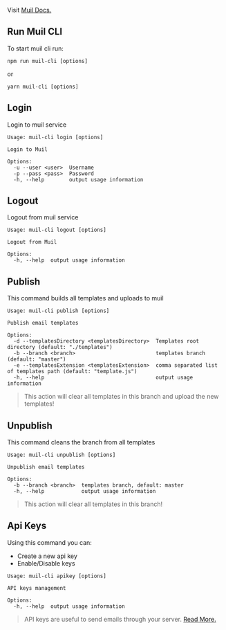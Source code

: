 Visit [Muil Docs.](https://docs.muil.io)

## Run Muil CLI

To start muil cli run:

```
npm run muil-cli [options]
```

or

```
yarn muil-cli [options]
```

## Login

Login to muil service

```
Usage: muil-cli login [options]

Login to Muil

Options:
  -u --user <user>  Username
  -p --pass <pass>  Password
  -h, --help        output usage information
```

## Logout

Logout from muil service

```
Usage: muil-cli logout [options]

Logout from Muil

Options:
  -h, --help  output usage information
```

## Publish

This command builds all templates and uploads to muil

```
Usage: muil-cli publish [options]

Publish email templates

Options:
  -d --templatesDirectory <templatesDirectory>  Templates root directory (default: "./templates")
  -b --branch <branch>                          templates branch (default: "master")
  -e --templatesExtension <templatesExtension>  comma separated list of templates path (default: "template.js")
  -h, --help                                    output usage information
```

> This action will clear all templates in this branch and upload the new templates!

## Unpublish

This command cleans the branch from all templates

```
Usage: muil-cli unpublish [options]

Unpublish email templates

Options:
  -b --branch <branch>  templates branch, default: master
  -h, --help            output usage information
```

> This action will clear all templates in this branch!

## Api Keys

Using this command you can:

- Create a new api key
- Enable/Disable keys

```
Usage: muil-cli apikey [options]

API keys management

Options:
  -h, --help  output usage information
```

> API keys are useful to send emails through your server. [Read More.](api/authorization.md#authorized-request-using-api-key)
